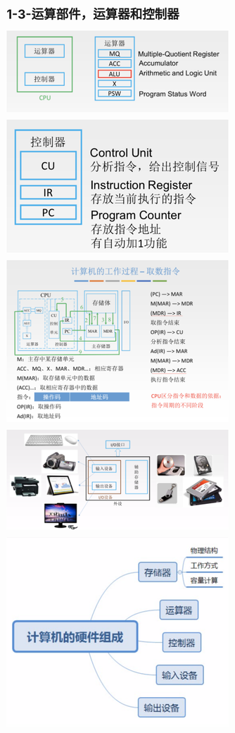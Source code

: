 # 1-3-运算部件，运算器和控制器



![](../../.gitbook/assets/image%20%2813%29.png)

![](../../.gitbook/assets/image%20%2824%29.png)

![](../../.gitbook/assets/image%20%28298%29.png)

![](../../.gitbook/assets/image%20%28207%29.png)

![](../../.gitbook/assets/image%20%283%29.png)

